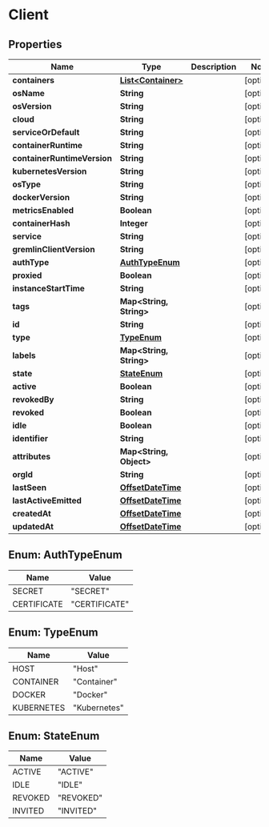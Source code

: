 
# Client

## Properties
Name | Type | Description | Notes
------------ | ------------- | ------------- | -------------
**containers** | [**List&lt;Container&gt;**](Container.md) |  |  [optional]
**osName** | **String** |  |  [optional]
**osVersion** | **String** |  |  [optional]
**cloud** | **String** |  |  [optional]
**serviceOrDefault** | **String** |  |  [optional]
**containerRuntime** | **String** |  |  [optional]
**containerRuntimeVersion** | **String** |  |  [optional]
**kubernetesVersion** | **String** |  |  [optional]
**osType** | **String** |  |  [optional]
**dockerVersion** | **String** |  |  [optional]
**metricsEnabled** | **Boolean** |  |  [optional]
**containerHash** | **Integer** |  |  [optional]
**service** | **String** |  |  [optional]
**gremlinClientVersion** | **String** |  |  [optional]
**authType** | [**AuthTypeEnum**](#AuthTypeEnum) |  |  [optional]
**proxied** | **Boolean** |  |  [optional]
**instanceStartTime** | **String** |  |  [optional]
**tags** | **Map&lt;String, String&gt;** |  |  [optional]
**id** | **String** |  |  [optional]
**type** | [**TypeEnum**](#TypeEnum) |  |  [optional]
**labels** | **Map&lt;String, String&gt;** |  |  [optional]
**state** | [**StateEnum**](#StateEnum) |  |  [optional]
**active** | **Boolean** |  |  [optional]
**revokedBy** | **String** |  |  [optional]
**revoked** | **Boolean** |  |  [optional]
**idle** | **Boolean** |  |  [optional]
**identifier** | **String** |  |  [optional]
**attributes** | **Map&lt;String, Object&gt;** |  |  [optional]
**orgId** | **String** |  |  [optional]
**lastSeen** | [**OffsetDateTime**](OffsetDateTime.md) |  |  [optional]
**lastActiveEmitted** | [**OffsetDateTime**](OffsetDateTime.md) |  |  [optional]
**createdAt** | [**OffsetDateTime**](OffsetDateTime.md) |  |  [optional]
**updatedAt** | [**OffsetDateTime**](OffsetDateTime.md) |  |  [optional]


<a name="AuthTypeEnum"></a>
## Enum: AuthTypeEnum
Name | Value
---- | -----
SECRET | &quot;SECRET&quot;
CERTIFICATE | &quot;CERTIFICATE&quot;


<a name="TypeEnum"></a>
## Enum: TypeEnum
Name | Value
---- | -----
HOST | &quot;Host&quot;
CONTAINER | &quot;Container&quot;
DOCKER | &quot;Docker&quot;
KUBERNETES | &quot;Kubernetes&quot;


<a name="StateEnum"></a>
## Enum: StateEnum
Name | Value
---- | -----
ACTIVE | &quot;ACTIVE&quot;
IDLE | &quot;IDLE&quot;
REVOKED | &quot;REVOKED&quot;
INVITED | &quot;INVITED&quot;



